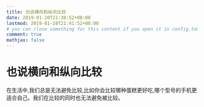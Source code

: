 ```yaml
---
title: 也说横向和纵向比较
date: 2019-01-20T21:38:52+08:00
lastmod: 2019-01-28T21:41:52+08:00
# you can close something for this content if you open it in config.toml.
comment: true
mathjax: false
---
```


# 也说横向和纵向比较

在生活中,我们总是无法避免比较,比如你会比较哪种蛋糕更好吃,哪个型号的手机更适合自己。我们在比较的同时也无法避免被比较。